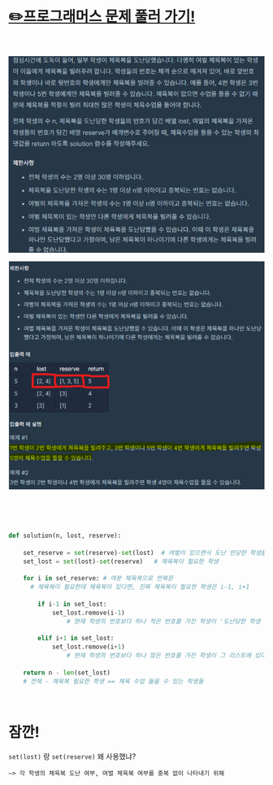 # [✏️프로그래머스 문제 풀러 가기!](https://school.programmers.co.kr/learn/courses/30/lessons/42862)
<br>

![사진](./pic/1.png) 

![사진](./pic/2.png)

<br>
<br>
<br>

```python
def solution(n, lost, reserve): 
    
    set_reserve = set(reserve)-set(lost)  # 여벌이 있으면서 도난 안당한 학생들
    set_lost = set(lost)-set(reserve)   # 체육복이 필요한 학생
    
    for i in set_reserve: # 여분 체육복으로 반복문
      # 체육복이 필요한데 체육복이 있다면, 진짜 체육복이 필요한 학생은 i-1, i+1

        if i-1 in set_lost: 
            set_lost.remove(i-1) 
				# 현재 학생의 번호보다 하나 적은 번호를 가진 학생이 '도난당한 학생 목록'에 있다면 그 학생에게 체육복 빌려줌 
            
        elif i+1 in set_lost: 
            set_lost.remove(i+1) 
				# 현재 학생의 번호보다 하나 많은 번호를 가진 학생이 그 리스트에 있다면 그 학생에게 체육복 빌려줌

    return n - len(set_lost)
    # 전체 - 체육복 필요한 학생 == 체육 수업 들을 수 있는 학생들
```

<br>

# 잠깐!

`set(lost)` 랑 `set(reserve)` 왜 사용했냐?
    
    —> 각 학생의 체육복 도난 여부, 여벌 체육복 여부를 중복 없이 나타내기 위해